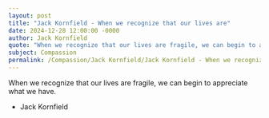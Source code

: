```yaml
---
layout: post
title: "Jack Kornfield - When we recognize that our lives are"
date: 2024-12-28 12:00:00 -0000
author: Jack Kornfield
quote: "When we recognize that our lives are fragile, we can begin to appreciate what we have."
subject: Compassion
permalink: /Compassion/Jack Kornfield/Jack Kornfield - When we recognize that our lives are
---
```


When we recognize that our lives are fragile, we can begin to appreciate what we have.

- Jack Kornfield
